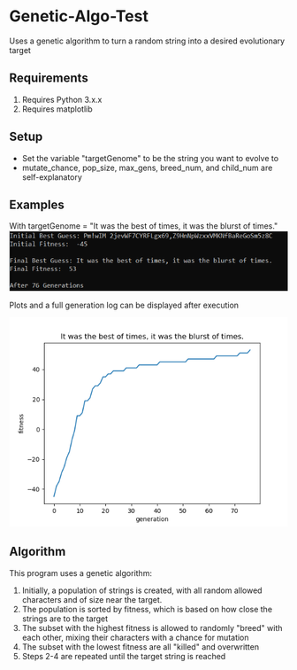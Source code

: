 # Genetic-Algo-Test
Uses a genetic algorithm to turn a random string into a desired evolutionary target

## Requirements
1. Requires Python 3.x.x
2. Requires matplotlib

## Setup
* Set the variable "targetGenome" to be the string you want to evolve to
* mutate_chance, pop_size, max_gens, breed_num, and child_num are self-explanatory

## Examples
With targetGenome = "It was the best of times, it was the blurst of times."
![Example Run](readme_images/example_run.png)

Plots and a full generation log can be displayed after execution

![Plot](readme_images/example_figure.png)
## Algorithm
This program uses a genetic algorithm:
1. Initially, a population of strings is created, with all random allowed characters and of size near the target.
2. The population is sorted by fitness, which is based on how close the strings are to the target
3. The subset with the highest fitness is allowed to randomly "breed" with each other, mixing their characters with a chance for mutation
4. The subset with the lowest fitness are all "killed" and overwritten
5. Steps 2-4 are repeated until the target string is reached
